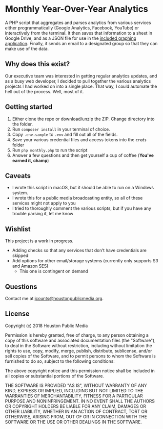 # Monthly Year-Over-Year Analytics

A PHP script that aggregates and parses analytics from various services either programmatically (Google Analytics, Facebook, YouTube) or interactively from the terminal. It then saves that information to a sheet in Google Drive, and as a JSON file for use in the [included graphing application](./hpm-analytics-yoy). Finally, it sends an email to a designated group so that they can make use of the data.

## Why does this exist?

Our executive team was interested in getting regular analytics updates, and as a busy web developer, I decided to pull together the various analytics projects I had worked on into a single place. That way, I could automate the hell out of the process. Well, most of it.

## Getting started

1. Either clone the repo or download/unzip the ZIP. Change directory into the folder.
2. Run `composer install` in your terminal of choice.
3. Copy `.env.sample` to `.env` and fill out all of the fields.
4. Save your various credential files and access tokens into the `creds` folder
5. Run `php monthly.php` to run the script
6. Answer a few questions and then get yourself a cup of coffee (**You've earned it, champ**)

## Caveats

- I wrote this script in macOS, but it should be able to run on a Windows system.
- I wrote this for a public media broadcasting entity, so all of these services might not apply to you
- I tried to thoroughly comment the various scripts, but if you have any trouble parsing it, let me know

## Wishlist

This project is a work in progress.

- Adding checks so that any services that don't have credentials are skipped
- Add options for other email/storage systems (currently only supports S3 and Amazon SES)
  - This one is contingent on demand

## Questions

Contact me at [jcounts@houstonpublicmedia.org](mailto:jcounts@houstonpublicmedia.org?subject=Weekly%20Analytics%20Script).

## License

Copyright (c) 2018 Houston Public Media

Permission is hereby granted, free of charge, to any person obtaining a copy of this software and associated documentation files (the "Software"), to deal in the Software without restriction, including without limitation the rights to use, copy, modify, merge, publish, distribute, sublicense, and/or sell copies of the Software, and to permit persons to whom the Software is furnished to do so, subject to the following conditions:

The above copyright notice and this permission notice shall be included in all copies or substantial portions of the Software.

THE SOFTWARE IS PROVIDED "AS IS", WITHOUT WARRANTY OF ANY KIND, EXPRESS OR IMPLIED, INCLUDING BUT NOT LIMITED TO THE WARRANTIES OF MERCHANTABILITY, FITNESS FOR A PARTICULAR PURPOSE AND NONINFRINGEMENT. IN NO EVENT SHALL THE AUTHORS OR COPYRIGHT HOLDERS BE LIABLE FOR ANY CLAIM, DAMAGES OR OTHER LIABILITY, WHETHER IN AN ACTION OF CONTRACT, TORT OR OTHERWISE, ARISING FROM, OUT OF OR IN CONNECTION WITH THE SOFTWARE OR THE USE OR OTHER DEALINGS IN THE SOFTWARE.
